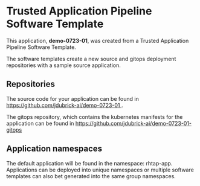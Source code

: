 # Trusted Application Pipeline Software Template

This application, **demo-0723-01**, was created from a Trusted Application Pipeline Software Template.

The software templates create a new source and gitops deployment repositories with a sample source application. 

## Repositories

The source code for your application can be found in [https://github.com/jdubrick-ai/demo-0723-01 ](https://github.com/jdubrick-ai/demo-0723-01 ).
 
The gitops repository, which contains the kubernetes manifests for the application can be found in 
[https://github.com/jdubrick-ai/demo-0723-01-gitops ](https://github.com/jdubrick-ai/demo-0723-01-gitops ) 

## Application namespaces 

The default application will be found in the namespace: rhtap-app. Applications can be deployed into unique namespaces or multiple software templates can also bet generated into the same group namespaces.  
